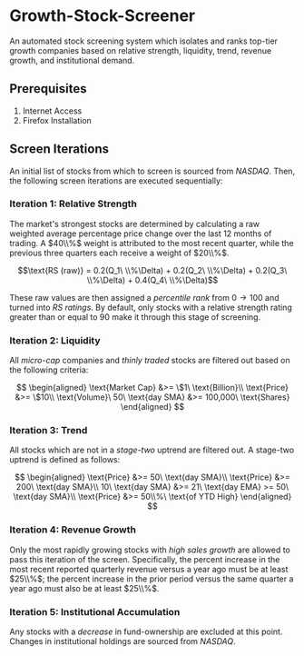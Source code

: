 # Growth-Stock-Screener

An automated stock screening system which isolates and ranks top-tier growth companies based on relative strength, liquidity, trend, revenue growth, and institutional demand.

## Prerequisites

1. Internet Access
2. Firefox Installation

## Screen Iterations

An initial list of stocks from which to screen is sourced from _NASDAQ_. Then, the following screen iterations are executed sequentially:

### Iteration 1: Relative Strength

The market's strongest stocks are determined by calculating a raw weighted average percentage price change over the last $12$ months of trading. A $40\\%$ weight is attributed to the most recent quarter, while the previous three quarters each receive a weight of $20\\%$.

$$\text{RS (raw)} = 0.2(Q_1\ \\%\Delta) + 0.2(Q_2\ \\%\Delta) + 0.2(Q_3\ \\%\Delta) + 0.4(Q_4\ \\%\Delta)$$

These raw values are then assigned a _percentile rank_ from $0\to 100$ and turned into _RS ratings_. By default, only stocks with a relative strength rating greater than or equal to $90$ make it through this stage of screening.

### Iteration 2: Liquidity

All _micro-cap_ companies and _thinly traded_ stocks are filtered out based on the following criteria:

$$
\begin{aligned}
\text{Market Cap} &>= \$1\ \text{Billion}\\
\text{Price} &>= \$10\\
\text{Volume}\ 50\ \text{day SMA} &>= 100,000\ \text{Shares}
\end{aligned}
$$

### Iteration 3: Trend

All stocks which are not in a _stage-two_ uptrend are filtered out. A stage-two uptrend is defined as follows:

$$
\begin{aligned}
\text{Price} &>= 50\ \text{day SMA}\\
\text{Price} &>= 200\ \text{day SMA}\\
10\ \text{day SMA} &>= 21\ \text{day EMA} >= 50\ \text{day SMA}\\
\text{Price} &>= 50\\%\ \text{of YTD High}
\end{aligned}
$$

### Iteration 4: Revenue Growth

Only the most rapidly growing stocks with _high sales growth_ are allowed to pass this iteration of the screen. Specifically,
the percent increase in the most recent reported quarterly revenue versus a year ago must be at least $25\\%$; the percent increase in the prior period versus the same quarter a year ago must also be at least $25\\%$.

### Iteration 5: Institutional Accumulation

Any stocks with a _decrease_ in fund-ownership are excluded at this point. Changes in institutional holdings are sourced from _NASDAQ_.
